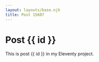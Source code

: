 ```yaml
---
layout: layouts/base.njk
title: Post 15607
---
```


# Post {{ id }}

This is post {{ id }} in my Eleventy project.
